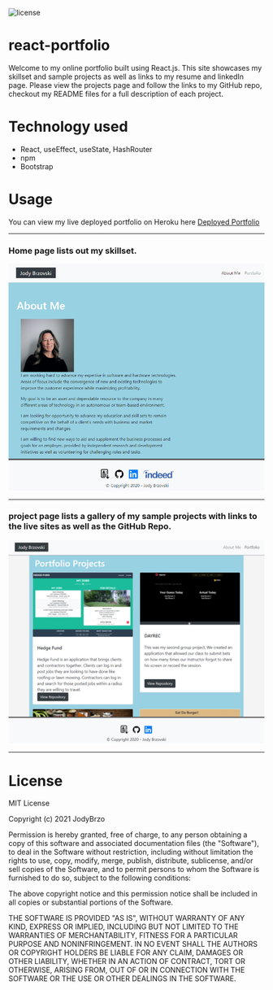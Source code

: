 ![license](https://img.shields.io/static/v1?label=license&message=MIT&color=brightgreen)


# react-portfolio
 Welcome to my online portfolio built using React.js.  This site showcases my skillset and sample projects as well as links to my resume and linkedIn page.  Please view the projects page and follow the links to my GitHub repo, checkout my README files for a full description of each project.

# Technology used
* React, useEffect, useState, HashRouter
* npm
* Bootstrap


# Usage
You can view my live deployed portfolio on Heroku here [Deployed Portfolio ](https://jodybrzovskiportfolio.herokuapp.com/#/)

---

### Home page lists out my skillset.
![SAMPLE](public/images/screenshot.png)


---

### project page lists a gallery of my sample projects with links to the live sites as well as the GitHub Repo.
![SAMPLE](public/images/projects-mockup2.png)


---


# License
MIT License

Copyright (c) 2021 JodyBrzo

Permission is hereby granted, free of charge, to any person obtaining a copy 
of this software and associated documentation files (the "Software"), to deal
in the Software without restriction, including without limitation the rights
to use, copy, modify, merge, publish, distribute, sublicense, and/or sell
copies of the Software, and to permit persons to whom the Software is
furnished to do so, subject to the following conditions:

The above copyright notice and this permission notice shall be included in all
copies or substantial portions of the Software.

THE SOFTWARE IS PROVIDED "AS IS", WITHOUT WARRANTY OF ANY KIND, EXPRESS OR
IMPLIED, INCLUDING BUT NOT LIMITED TO THE WARRANTIES OF MERCHANTABILITY,
FITNESS FOR A PARTICULAR PURPOSE AND NONINFRINGEMENT. IN NO EVENT SHALL THE
AUTHORS OR COPYRIGHT HOLDERS BE LIABLE FOR ANY CLAIM, DAMAGES OR OTHER
LIABILITY, WHETHER IN AN ACTION OF CONTRACT, TORT OR OTHERWISE, ARISING FROM,
OUT OF OR IN CONNECTION WITH THE SOFTWARE OR THE USE OR OTHER DEALINGS IN THE
SOFTWARE.